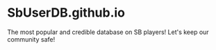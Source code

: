 # SbUserDB.github.io
The most popular and credible database on SB players! Let's keep our community safe!
